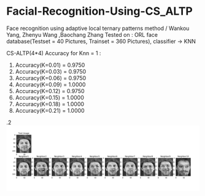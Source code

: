 # Facial-Recognition-Using-CS_ALTP
Face recognition using adaptive local ternary patterns method / Wankou Yang, Zhenyu Wang ,Baochang Zhang
Tested on : ORL face database(Testset = 40 Pictures, Trainset = 360 Pictures), classifier -> KNN

CS-ALTP(4*4) 
Accuracy for Knn = 1 :
1. Accuracy(K=0.01) = 0.9750 
1. Accuracy(K=0.03) = 0.9750 
1. Accuracy(K=0.06) = 0.9750 
1. Accuracy(K=0.09) = 1.0000 
1. Accuracy(K=0.12) = 0.9750 
1. Accuracy(K=0.15) = 1.0000 
1. Accuracy(K=0.18) = 1.0000 
1. Accuracy(K=0.21) = 1.0000



.2![Test Image 1](Test.png)
